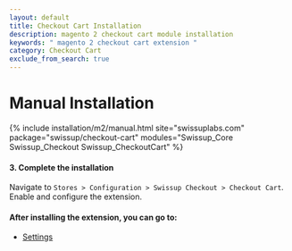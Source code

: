 ```yaml
---
layout: default
title: Checkout Cart Installation
description: magento 2 checkout cart module installation
keywords: " magento 2 checkout cart extension "
category: Checkout Cart
exclude_from_search: true
---
```


# Manual Installation

{% include installation/m2/manual.html site="swissuplabs.com" package="swissup/checkout-cart" modules="Swissup_Core Swissup_Checkout Swissup_CheckoutCart" %}

#### 3. Complete the installation

Navigate to `Stores > Configuration > Swissup Checkout > Checkout Cart`. Enable and configure the extension.

#### After installing the extension, you can go to:

* [Settings][settings]

[settings]: /m2/extensions/checkout-cart/#settings
